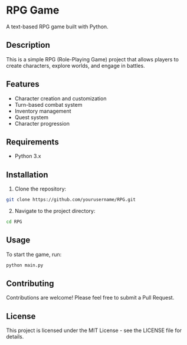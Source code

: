 # RPG Game

A text-based RPG game built with Python.

## Description

This is a simple RPG (Role-Playing Game) project that allows players to create characters, explore worlds, and engage in battles.

## Features

- Character creation and customization
- Turn-based combat system
- Inventory management
- Quest system
- Character progression

## Requirements

- Python 3.x

## Installation

1. Clone the repository:
```bash
git clone https://github.com/yourusername/RPG.git
```

2. Navigate to the project directory:
```bash
cd RPG
```

## Usage

To start the game, run:
```bash
python main.py
```

## Contributing

Contributions are welcome! Please feel free to submit a Pull Request.

## License

This project is licensed under the MIT License - see the LICENSE file for details. 